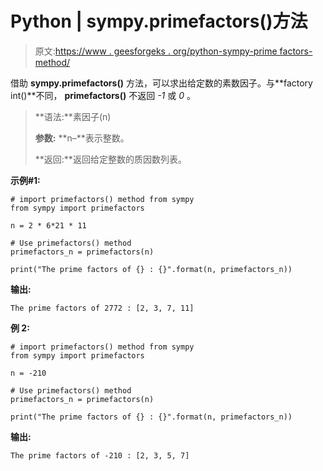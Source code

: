 # Python | sympy.primefactors()方法

> 原文:[https://www . geesforgeks . org/python-sympy-prime factors-method/](https://www.geeksforgeeks.org/python-sympy-primefactors-method/)

借助 **sympy.primefactors()** 方法，可以求出给定数的素数因子。与**factory int()**不同， **primefactors()** 不返回 *-1* 或 *0* 。

> **语法:**素因子(n)
> 
> **参数:**
> **n–**表示整数。
> 
> **返回:**返回给定整数的质因数列表。

**示例#1:**

```
# import primefactors() method from sympy
from sympy import primefactors

n = 2 * 6*21 * 11

# Use primefactors() method 
primefactors_n = primefactors(n) 

print("The prime factors of {} : {}".format(n, primefactors_n))
```

**输出:**

```
The prime factors of 2772 : [2, 3, 7, 11]

```

**例 2:**

```
# import primefactors() method from sympy
from sympy import primefactors

n = -210

# Use primefactors() method 
primefactors_n = primefactors(n) 

print("The prime factors of {} : {}".format(n, primefactors_n))
```

**输出:**

```
The prime factors of -210 : [2, 3, 5, 7]

```